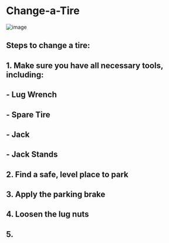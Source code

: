 # Change-a-Tire
![image](https://user-images.githubusercontent.com/89995767/131888861-370d6b82-915f-4f14-99ec-4ef932a4d7bb.png)

## Steps to change a tire:

## 1. Make sure you have all necessary tools, including: 
## - Lug Wrench
## - Spare Tire
## - Jack 
## - Jack Stands

## 2. Find a safe, level place to park 

## 3. Apply the parking brake 

## 4. Loosen the lug nuts

## 5. 



      
